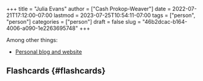 +++
title = "Julia Evans"
author = ["Cash Prokop-Weaver"]
date = 2022-07-21T17:12:00-07:00
lastmod = 2023-07-25T10:54:11-07:00
tags = ["person", "person"]
categories = ["person"]
draft = false
slug = "46b2dcac-b164-4006-a090-1e2263695748"
+++

Among other things:

-   [Personal blog and website](https://jvns.ca)


## Flashcards {#flashcards}
